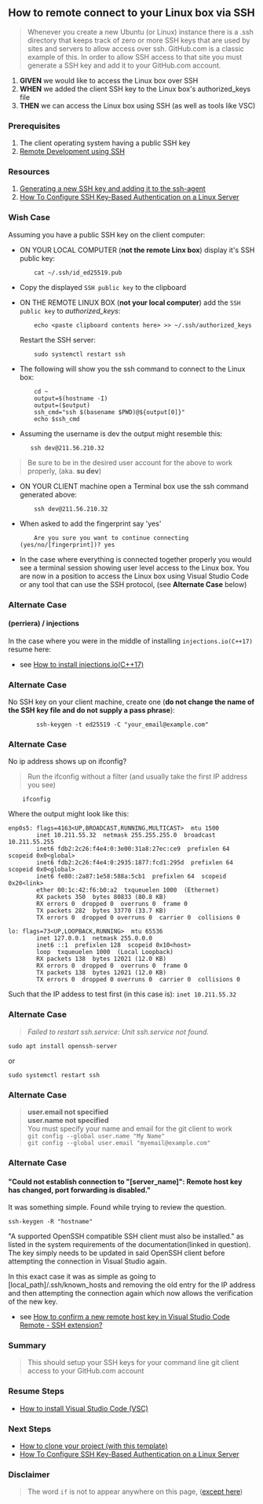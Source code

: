 
## How to remote connect to your Linux box via SSH
> Whenever you create a new Ubuntu (or Linux) instance there is a .ssh directory that keeps track of zero or more SSH keys that are used by sites and servers to allow access over ssh. GitHub.com is a classic example of this. In order to allow SSH access to that site you must generate a SSH key and add it to your GitHub.com account.

 1. **GIVEN** we would like to access the Linux box over SSH
 2. **WHEN** we added the client SSH key to the Linux box's authorized_keys file
 3. **THEN** we can access the Linux box using SSH (as well as tools like VSC)

### Prerequisites
 1. The client operating system having a public SSH key
 2. [Remote Development using SSH](https://code.visualstudio.com/docs/remote/ssh)

### Resources
 1. [Generating a new SSH key and adding it to the ssh-agent](https://docs.github.com/en/authentication/connecting-to-github-with-ssh/generating-a-new-ssh-key-and-adding-it-to-the-ssh-agent)
 2. [How To Configure SSH Key-Based Authentication on a Linux Server](https://www.digitalocean.com/community/tutorials/how-to-configure-ssh-key-based-authentication-on-a-linux-server)

### Wish Case
Assuming you have a public SSH key on the client computer:

  - ON YOUR LOCAL COMPUTER (**not the remote Linx box**) display it's SSH public key:

            cat ~/.ssh/id_ed25519.pub 

  - Copy the displayed `SSH public key` to the clipboard

  - ON THE REMOTE LINUX BOX (**not your local computer**) add the `SSH public key` to *authorized_keys*:

            echo <paste clipboard contents here> >> ~/.ssh/authorized_keys 

      Restart the SSH server:

            sudo systemctl restart ssh

  - The following will show you the ssh command to connect to the Linux box:

            cd ~
            output=$(hostname -I)
            output=($output)
            ssh_cmd="ssh $(basename $PWD)@${output[0]}"
            echo $ssh_cmd

   - Assuming the username is dev the output might resemble this:

            ssh dev@211.56.210.32 

> Be sure to be in the desired user account for the above to work properly, (aka. **su dev**)

  - ON YOUR CLIENT machine open a Terminal box use the ssh command generated above:

            ssh dev@211.56.210.32 

  - When asked to add the fingerprint say 'yes'

            Are you sure you want to continue connecting (yes/no/[fingerprint])? yes

  - In the case where everything is connected together properly you would see a terminal session showing user level access to the Linux box. You are now in a position to access the Linux box using Visual Studio Code or any tool that can use the SSH protocol, (see **Alternate Case** below)

### Alternate Case
#### (perriera) / injections
In the case where you were in the middle of installing `injections.io(C++17)` resume here:
- see [How to install injections.io(C++17)](https://github.com/perriera/injections)

### Alternate Case
No SSH key on your client machine, create one (**do not change the name of the SSH key file and do not supply a pass phrase**):
```
		ssh-keygen -t ed25519 -C "your_email@example.com"
```

### Alternate Case
No ip address shows up on ifconfig?
> Run the ifconfig without a filter (and usually take the first IP address you see)
```
    ifconfig
```
Where the output might look like this:
```
enp0s5: flags=4163<UP,BROADCAST,RUNNING,MULTICAST>  mtu 1500
        inet 10.211.55.32  netmask 255.255.255.0  broadcast 10.211.55.255
        inet6 fdb2:2c26:f4e4:0:3e00:31a8:27ec:ce9  prefixlen 64  scopeid 0x0<global>
        inet6 fdb2:2c26:f4e4:0:2935:1877:fcd1:295d  prefixlen 64  scopeid 0x0<global>
        inet6 fe80::2a87:1e58:588a:5cb1  prefixlen 64  scopeid 0x20<link>
        ether 00:1c:42:f6:b0:a2  txqueuelen 1000  (Ethernet)
        RX packets 350  bytes 80833 (80.8 KB)
        RX errors 0  dropped 0  overruns 0  frame 0
        TX packets 282  bytes 33770 (33.7 KB)
        TX errors 0  dropped 0 overruns 0  carrier 0  collisions 0

lo: flags=73<UP,LOOPBACK,RUNNING>  mtu 65536
        inet 127.0.0.1  netmask 255.0.0.0
        inet6 ::1  prefixlen 128  scopeid 0x10<host>
        loop  txqueuelen 1000  (Local Loopback)
        RX packets 138  bytes 12021 (12.0 KB)
        RX errors 0  dropped 0  overruns 0  frame 0
        TX packets 138  bytes 12021 (12.0 KB)
        TX errors 0  dropped 0 overruns 0  carrier 0  collisions 0

```
Such that the IP addess to test first (in this case is): ` inet 10.211.55.32 `

### Alternate Case
> *Failed to restart ssh.service: Unit ssh.service not found.*
```
sudo apt install openssh-server
```
or
```
sudo systemctl restart ssh
```
### Alternate Case
> **user.email not specified**<br/>
> **user.name not specified**<br/>
> You must specify your name and email for the git client to work<br/>
>  `git config --global user.name "My Name"`<br/>
> `git config --global user.email "myemail@example.com"`

### Alternate Case
#### "Could not establish connection to "[server_name]": Remote host key has changed, port forwarding is disabled."
It was something simple. Found while trying to review the question.
```
ssh-keygen -R "hostname"
```

"A supported OpenSSH compatible SSH client must also be installed." as listed in the system requirements of the documentation(linked in question). The key simply needs to be updated in said OpenSSH client before attempting the connection in Visual Studio again.

In this exact case it was as simple as going to [local_path]/.ssh/known_hosts and removing the old entry for the IP address and then attempting the connection again which now allows the verification of the new key.
- see [How to confirm a new remote host key in Visual Studio Code Remote - SSH extension?](https://stackoverflow.com/questions/64758096/how-to-confirm-a-new-remote-host-key-in-visual-studio-code-remote-ssh-extensio)

### Summary
> This should setup your SSH keys for your command line git client access to your GitHub.com account

### Resume Steps

- [How to install Visual Studio Code (VSC)](https://github.com/perriera/for_interfaces/tree/main/vsc)

### Next Steps
- [How to clone your project (with this template)](https://github.com/perriera/extras_dbo/blob/dev/docs/CLONE.md)
- [How To Configure SSH Key-Based Authentication on a Linux Server](https://www.digitalocean.com/community/tutorials/how-to-configure-ssh-key-based-authentication-on-a-linux-server)

### Disclaimer
> The word `if` is not to appear anywhere on this page, ([except here](https://en.wikipedia.org/wiki/Knights_Who_Say_%22Ni!%22))
